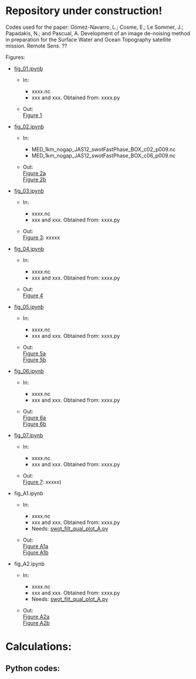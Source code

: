 # Repository under construction!


Codes used for the paper: Gómez-Navarro, L.; Cosme, E.; Le Sommer, J.; Papadakis, N.; and Pascual, A.  Development of an image de-noising method in preparation for the Surface Water and Ocean Topography satellite mission. Remote Sens. ??

Figures:

* [fig_01.ipynb](fig_01.ipynb)

	* In:<br>
		* xxxx.nc
		* xxx and xxx.  Obtained from: xxxx.py
		
	* Out: <br>
[Figure 1](figures/swot_box_select.png)

* [fig_02.ipynb](fig_02.ipynb)

	* In:<br>
		* MED_1km_nogap_JAS12_swotFastPhase_BOX_c02_p009.nc
		* MED_1km_nogap_JAS12_swotFastPhase_BOX_c06_p009.nc
		
	* Out: <br>
[Figure 2a](figures/noise_pass09.png) <br>
[Figure 2b](figures/noise_pass22.png)


* [fig_03.ipynb](fig_03.ipynb)

	* In:<br>
		* xxxx.nc
		* xxx and xxx.  Obtained from: xxxx.py
		
	* Out: <br>
[Figure 3](figures/norms_intime_subdomain_seasons.png): xxxxx

* [fig_04.ipynb](fig_04.ipynb)

	* In:<br>
		* xxxx.nc
		* xxx and xxx.  Obtained from: xxxx.py
		
	* Out: <br>
[Figure 4](figures/scores_varreg2_K_A_ext_bars_seasons_5_P.png)

* [fig_05.ipynb](fig_05.ipynb)

	* In:<br>
		* xxxx.nc
		* xxx and xxx.  Obtained from: xxxx.py
		
	* Out: <br>
[Figure 5a](figures/MED_1km_nogap_JAS12_swotFastPhase_BOX_c02_p009_params_v3_var_reg2_lambd_00430_KA.png) <br>
[Figure 5b](figures/MED_1km_nogap_JAS12_swotFastPhase_BOX_c06_p009_params_v3_var_reg2_lambd_00430_KA.png)

* [fig_06.ipynb](fig_06.ipynb)

	* In:<br>
		* xxxx.nc
		* xxx and xxx.  Obtained from: xxxx.py
		
	* Out: <br>
[Figure 6a](figures/MED_1km_nogap_FMA13_swotFastPhase_BOX_c02_p009_params_v7_var_reg2_lambd_00095_KA.png) <br>
[Figure 6b](figures/MED_1km_nogap_FMA13_swotFastPhase_BOX_c06_p009_params_v7_var_reg2_lambd_00095_KA.png)

* [fig_07.ipynb](fig_07.ipynb)

	* In:<br>
		* xxxx.nc
		* xxx and xxx.  Obtained from: xxxx.py
		
	* Out: <br>
[Figure 7](figures/spectra_min_MSR_varreg2_all_new_EB_noise.png): xxxxx)

* fig_A1.ipynb

	* In:<br>
		* xxxx.nc
		* xxx and xxx.  Obtained from: xxxx.py
		* Needs: [swot_filt_qual_plot_A.py](swot_filt_qual_plot_A.py)
		
	* Out: <br>
[Figure A1a](figures/MED_1km_nogap_JAS12_swotFastPhase_BOX_c02_p009_lambd_0000430_bc_ga_A.png) <br>
[Figure A1b](figures/MED_1km_nogap_JAS12_swotFastPhase_BOX_c06_p009_lambd_0000430_bc_ga_A.png)

* fig_A2.ipynb

	* In:<br>
		* xxxx.nc
		* xxx and xxx.  Obtained from: xxxx.py
		* Needs: [swot_filt_qual_plot_A.py](swot_filt_qual_plot_A.py)
		
	* Out: <br>
[Figure A2a](figures/MED_1km_nogap_FMA13_swotFastPhase_BOX_c02_p009_lambd_0000095_bc_ga_A.png) <br>
[Figure A2b](figures/MED_1km_nogap_FMA13_swotFastPhase_BOX_c06_p009_lambd_0000095_bc_ga_A.png)

# Calculations:

## Python codes:
